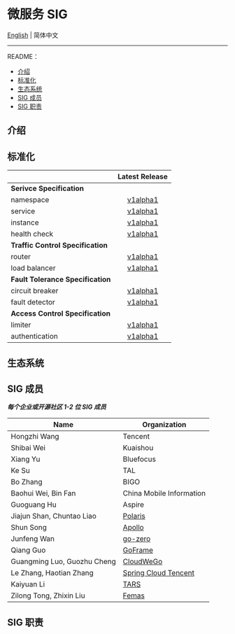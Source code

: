 # 微服务 SIG

[English](./README.md) | 简体中文

---

README：

- [介绍](#介绍)
- [标准化](#标准化)
- [生态系统](#生态系统)
- [SIG 成员](#sig-成员)
- [SIG 职责](#sig-职责)

## 介绍

## 标准化

|                                   |         Latest Release             |
| :-------------------------------- | :--------------------------------: |
| **Serivce Specification**         |
| namespace       | [v1alpha1](/specification/v1/service-spec/namespace-zh.md) |
| service         | [v1alpha1](/specification/v1/service-spec/service-zh.md) |
| instance        | [v1alpha1](/specification/v1/service-spec/instance-zh.md) |
| health check    | [v1alpha1](/specification/v1/service-spec/healthcheck-zh.md) |
| **Traffic Control Specification** |
| router          | [v1alpha1](/specification/v1/traffic-control-spec/router-zh.md) |
| load balancer   | [v1alpha1](/specification/v1/traffic-control-spec/loadbalancer-zh.md) |
| **Fault Tolerance Specification** |
| circuit breaker | [v1alpha1](/specification/v1/fault-tolerance-spec/circuitbreaker-zh.md) |
| fault detector  | [v1alpha1](/specification/v1/fault-tolerance-spec/faultdetector-zh.md) |
| **Access Control Specification**  |
| limiter         | [v1alpha1](/specification/v1/access-control-spec/limiter-zh.md) |
| authentication  | [v1alpha1](/specification/v1/access-control-spec/authentication-zh.md) |

## 生态系统

## SIG 成员

***每个企业或开源社区 1-2 位 SIG 成员***

| Name                        | Organization         |
| --------------------------- | -------------------- |
| Hongzhi Wang                | Tencent   |
| Shibai Wei                  | Kuaishou  |
| Xiang Yu                    | Bluefocus |
| Ke Su                       | TAL       |
| Bo Zhang                    | BIGO      |
| Baohui Wei, Bin Fan         | China Mobile Information |
| Guoguang Hu                 | Aspire |
| Jiajun Shan, Chuntao Liao   | [Polaris](https://github.com/polarismesh) |
| Shun Song                   | [Apollo](https://github.com/apolloconfig) |
| Junfeng Wan                 | [go-zero](https://github.com/zeromicro)   |
| Qiang Guo                   | [GoFrame](https://github.com/gogf)        |
| Guangming Luo, Guozhu Cheng | [CloudWeGo](https://github.com/cloudwego) |
| Le Zhang, Haotian Zhang     | [Spring Cloud Tencent](https://github.com/Tencent/spring-cloud-tencent) |
| Kaiyuan Li                  | [TARS](https://github.com/TarsCloud) |
| Zilong Tong, Zhixin Liu     | [Femas](https://github.com/polarismesh/femas) |

## SIG 职责
